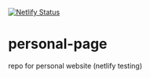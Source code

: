 [![Netlify Status](https://api.netlify.com/api/v1/badges/b2e1ed57-6752-46fb-9b2f-91fe51c13889/deploy-status)](https://app.netlify.com/sites/ihassan/deploys)

# personal-page
repo for personal website (netlify testing)
